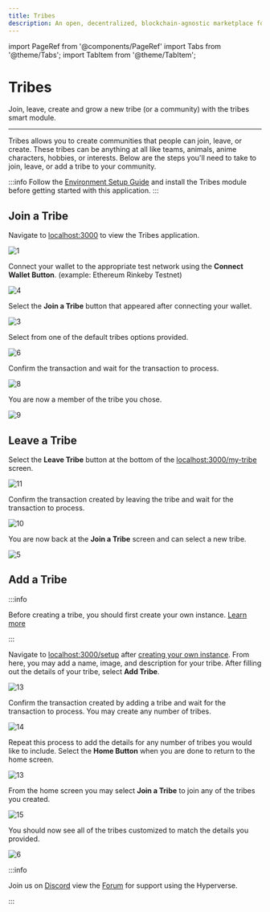 ```yaml
---
title: Tribes
description: An open, decentralized, blockchain-agnostic marketplace for composable smart contracts
---
```


import PageRef from '@components/PageRef'
import Tabs from '@theme/Tabs';
import TabItem from '@theme/TabItem';

# Tribes

Join, leave, create and grow a new tribe (or a community) with the tribes smart module.

---

Tribes allows you to create communities that people can join, leave, or create. These tribes can be anything at all like teams, animals, anime characters, hobbies, or interests. Below are the steps you'll need to take to join, leave, or add a tribe to your community.

:::info
Follow the [Environment Setup Guide](../basics/environment) and install the Tribes module before getting started with this application.
:::

## Join a Tribe

Navigate to [localhost:3000](localhost:3000) to view the Tribes application.

![1](/img/content/docs/tribes/1.png)

Connect your wallet to the appropriate test network using the **Connect Wallet Button**. (example: Ethereum Rinkeby Testnet)

![4](/img/content/docs/tribes/4.png)

Select the **Join a Tribe** button that appeared after connecting your wallet.

![3](/img/content/docs/tribes/3.png)

Select from one of the default tribes options provided.

![6](/img/content/docs/tribes/6.png)

Confirm the transaction and wait for the transaction to process.

![8](/img/content/docs/tribes/8.png)

You are now a member of the tribe you chose.

![9](/img/content/docs/tribes/9.png)

## Leave a Tribe

Select the **Leave Tribe** button at the bottom of the [localhost:3000/my-tribe](localhost:3000/my-tribe) screen.

![11](/img/content/docs/tribes/11.png)

Confirm the transaction created by leaving the tribe and wait for the transaction to process.

![10](/img/content/docs/tribes/10.png)

You are now back at the **Join a Tribe** screen and can select a new tribe.

![5](/img/content/docs/tribes/5.png)

## Add a Tribe

:::info

Before creating a tribe, you should first create your own instance. [Learn more](../learn/hyperverse/create-instance)

:::

Navigate to [localhost:3000/setup](localhost:3000/setup) after [creating your own instance](../learn/hyperverse/create-instance). From here, you may add a name, image, and description for your tribe. After filling out the details of your tribe, select **Add Tribe**.

![13](/img/content/docs/tribes/13.png)

Confirm the transaction created by adding a tribe and wait for the transaction to process. You may create any number of tribes.

![14](/img/content/docs/tribes/14.png)

Repeat this process to add the details for any number of tribes you would like to include. Select the **Home Button** when you are done to return to the home screen.

![13](/img/content/docs/tribes/13.png)

From the home screen you may select **Join a Tribe** to join any of the tribes you created.

![15](/img/content/docs/tribes/15.png)

You should now see all of the tribes customized to match the details you provided.

![6](/img/content/docs/tribes/6.png)

:::info

Join us on [Discord](https://discord.com/invite/uqecGxg) view the [Forum](https://forum.decentology.com/) for support using the Hyperverse.

:::
